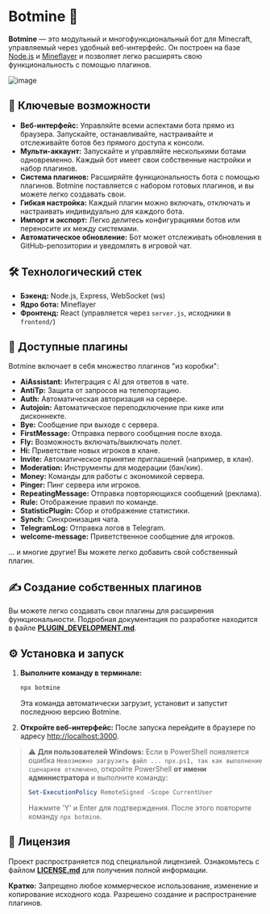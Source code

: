 # Botmine 🤖

**Botmine** — это модульный и многофункциональный бот для Minecraft, управляемый через удобный веб-интерфейс. Он построен на базе [Node.js](https://nodejs.org/) и [Mineflayer](https://github.com/PrismarineJS/mineflayer) и позволяет легко расширять свою функциональность с помощью плагинов.

![image](https://github.com/user-attachments/assets/16150c91-712b-413b-804a-01555081501c)

## 🚀 Ключевые возможности

- **Веб-интерфейс:** Управляйте всеми аспектами бота прямо из браузера. Запускайте, останавливайте, настраивайте и отслеживайте ботов без прямого доступа к консоли.
- **Мульти-аккаунт:** Запускайте и управляйте несколькими ботами одновременно. Каждый бот имеет свои собственные настройки и набор плагинов.
- **Система плагинов:** Расширяйте функциональность бота с помощью плагинов. Botmine поставляется с набором готовых плагинов, и вы можете легко создавать свои.
- **Гибкая настройка:** Каждый плагин можно включать, отключать и настраивать индивидуально для каждого бота.
- **Импорт и экспорт:** Легко делитесь конфигурациями ботов или переносите их между системами.
- **Автоматическое обновление:** Бот может отслеживать обновления в GitHub-репозитории и уведомлять в игровой чат.

## 🛠️ Технологический стек

- **Бэкенд:** Node.js, Express, WebSocket (ws)
- **Ядро бота:** Mineflayer
- **Фронтенд:** React (управляется через `server.js`, исходники в `frontend/`)

## 🔌 Доступные плагины

Botmine включает в себя множество плагинов "из коробки":

- **AiAssistant:** Интеграция с AI для ответов в чате.
- **AntiTp:** Защита от запросов на телепортацию.
- **Auth:** Автоматическая авторизация на сервере.
- **Autojoin:** Автоматическое переподключение при кике или дисконнекте.
- **Bye:** Сообщение при выходе с сервера.
- **FirstMessage:** Отправка первого сообщения после входа.
- **Fly:** Возможность включать/выключать полет.
- **Hi:** Приветствие новых игроков в клане.
- **Invite:** Автоматическое принятие приглашений (например, в клан).
- **Moderation:** Инструменты для модерации (бан/кик).
- **Money:** Команды для работы с экономикой сервера.
- **Pinger:** Пинг сервера или игроков.
- **RepeatingMessage:** Отправка повторяющихся сообщений (реклама).
- **Rule:** Отображение правил по команде.
- **StatisticPlugin:** Сбор и отображение статистики.
- **Synch:** Синхронизация чата.
- **TelegramLog:** Отправка логов в Telegram.
- **welcome-message:** Приветственное сообщение для игроков.

... и многие другие! Вы можете легко добавить свой собственный плагин.

## ✍️ Создание собственных плагинов

Вы можете легко создавать свои плагины для расширения функциональности. Подробная документация по разработке находится в файле [**PLUGIN_DEVELOPMENT.md**](PLUGIN_DEVELOPMENT.md).

## ⚙️ Установка и запуск

1.  **Выполните команду в терминале:**
    ```bash
    npx botmine
    ```
    Эта команда автоматически загрузит, установит и запустит последнюю версию Botmine.

2.  **Откройте веб-интерфейс:**
    После запуска перейдите в браузере по адресу [http://localhost:3000](http://localhost:3000).

> ⚠️ **Для пользователей Windows:**
> Если в PowerShell появляется ошибка `Невозможно загрузить файл ... npx.ps1, так как выполнение сценариев отключено`, откройте PowerShell **от имени администратора** и выполните команду:
> ```powershell
> Set-ExecutionPolicy RemoteSigned -Scope CurrentUser
> ```
> Нажмите 'Y' и Enter для подтверждения. После этого повторите команду `npx botmine`.


## 📄 Лицензия

Проект распространяется под специальной лицензией. Ознакомьтесь с файлом [**LICENSE.md**](LICENSE.md) для получения полной информации.

**Кратко:** Запрещено любое коммерческое использование, изменение и копирование исходного кода. Разрешено создание и распространение плагинов.